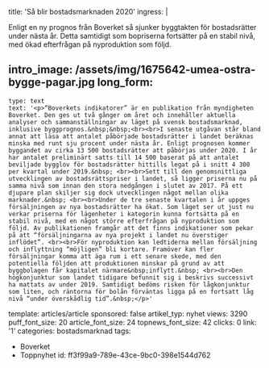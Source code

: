 title: 'Så blir bostadsmarknaden 2020'
ingress: |
  <p>Enligt en ny prognos från Boverket så sjunker byggtakten för bostadsrätter under nästa år. Detta samtidigt som bopriserna fortsätter på en stabil nivå, med ökad efterfrågan på nyproduktion som följd.
  </p>
  
intro_image: /assets/img/1675642-umea-ostra-bygge-pagar.jpg
long_form:
  -
    type: text
    text: '<p>“Boverkets indikatorer” är en publikation från myndigheten Boverket. Den ges ut två gånger om året och innehåller aktuella analyser och sammanställningar av läget på svensk bostadsmarknad, inklusive byggprognos.&nbsp;&nbsp;<br><br>I senaste utgåvan står bland annat att läsa att antalet påbörjade bostadsrätter i landet beräknas minska med runt sju procent under nästa år. Enligt prognosen kommer byggandet av cirka 13 500 bostadsrätter att påbörjas under 2020. I år har antalet preliminärt satts till 14 500 baserat på att antalet beviljade bygglov för bostadsrätter hittills legat på i snitt 4 300 per kvartal under 2019.&nbsp; <br><br>Sett till den genomsnittliga utvecklingen av bostadsrättspriser i landet, så ligger priserna nu på samma nivå som innan den stora nedgången i slutet av 2017. På ett djupare plan skiljer sig dock utvecklingen något mellan olika marknader.&nbsp; <br><br>Under de tre senaste kvartalen i år uppges försäljningen av nya bostadsrätter ha ökat. Som läget ser ut just nu verkar priserna för lägenheter i kategorin kunna fortsätta på en stabil nivå, med en något större efterfrågan på nyproduktion som följd. Av publikationen framgår att det finns indikationer som pekar på att “försäljningarna av nya projekt i landet nu överstiger inflödet”. <br><br>För nyproduktion kan ledtiderna mellan försäljning och inflyttning “möjligen” bli kortare. Framöver kan fler försäljningar komma att äga rum i ett senare skede, med den potentiella följden att produktionen minskar på grund av att byggbolagen får kapitalet närmare&nbsp;inflytt.&nbsp; <br><br>Den högkonjunktur som landet tidigare befunnit sig i beskrivs successivt ha mattats av under 2019. Samtidigt bedöms risken för lågkonjunktur som liten, och räntorna för bolån förväntas ligga på en fortsatt låg nivå “under överskådlig tid”.&nbsp;</p>'
template: articles/article
sponsored: false
artikel_typ: nyhet
views: 3290
puff_font_size: 20
article_font_size: 24
topnews_font_size: 42
clicks: 0
link: '1'
categories: bostadsmarknad
tags:
  - Boverket
  - Toppnyhet
id: ff3f99a9-789e-43ce-9bc0-398e1544d762
